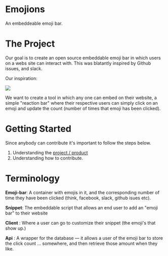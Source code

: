# Emojions
An embeddeable emoji bar.

# The Project 
Our goal is to create an open source embeddable emoji bar in which users on a webs site can interact with. This was blatantly inspired by Github issues, and slack. 

Our inspiration:

![](docs/images/inspiration)

We want to create a tool in which any one can embed on their website, a simple "reaction bar" where their respective users can simply click on an emoji and update the count (number of times that emoji has been clicked).

# Getting Started

Since anybody can contribute it's important to follow the steps below.

1. Understanding the [project / product](https://github.com/the-heap/Emojions/issues/1)
2. Understanding how to contribute.

# Terminology

**Emoji-bar**: A container with emojis in it, and the corresponding number of time they have been clicked (think, facebook, slack, github isues etc).

**Snippet**: The embeddable script that allows an end user to add an "emoji bar" to their website

**Client** : Where a user can go to customize their snippet (the emoji's that show up.)

**Api** : A wrapper for the database — it allows a user of the emoji bar to store the click count ... somewhere, and then retrieve those amount when they like. 
